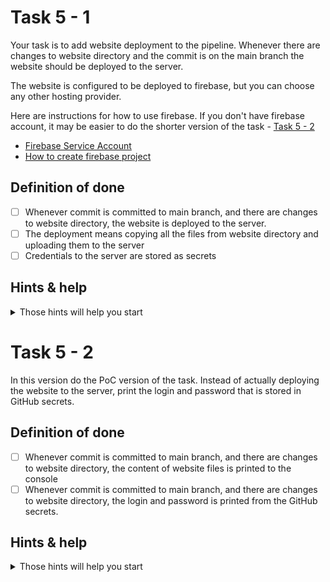 # Task 5 - 1

Your task is to add website deployment to the pipeline. Whenever there are changes to website directory and the commit is on the main branch the website should be deployed to the server.

The website is configured to be deployed to firebase, but you can choose any other hosting provider.

Here are instructions for how to use firebase. If you don't have firebase account, it may be easier to do the shorter version of the task - [Task 5 - 2](#task-5---2)

- [Firebase Service Account](https://github.com/FirebaseExtended/action-hosting-deploy/blob/main/docs/service-account.md)
- [How to create firebase project](../website/README.md)

## Definition of done

- [ ] Whenever commit is committed to main branch, and there are changes to website directory, the website is deployed to the server.
- [ ] The deployment means copying all the files from website directory and uploading them to the server
- [ ] Credentials to the server are stored as secrets

## Hints & help

<details>
<summary>Those hints will help you start</summary>

- [Firebase deploy action](https://github.com/FirebaseExtended/action-hosting-deploy)
  - [Action options](https://github.com/FirebaseExtended/action-hosting-deploy?tab=readme-ov-file#options)
- [secrets](https://docs.github.com/en/actions/security-guides/using-secrets-in-github-actions)
- [variables](https://docs.github.com/en/actions/learn-github-actions/variables#using-the-vars-context-to-access-configuration-variable-values)

Here is an example solution for this task:

- [Branch with ready solution](https://github.com/Ubax/github-actions-kata/pull/7)
</details>

# Task 5 - 2

In this version do the PoC version of the task. Instead of actually deploying the website to the server, print the login and password that is stored in GitHub secrets.

## Definition of done

- [ ] Whenever commit is committed to main branch, and there are changes to website directory, the content of website files is printed to the console
- [ ] Whenever commit is committed to main branch, and there are changes to website directory, the login and password is printed from the GitHub secrets.

## Hints & help

<details>
<summary>Those hints will help you start</summary>

- [secrets](https://docs.github.com/en/actions/security-guides/using-secrets-in-github-actions)
</details>
